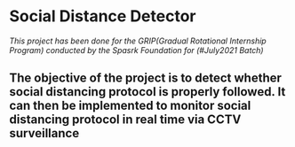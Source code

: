 # **Social Distance Detector**
*This project has been done for the GRIP(Gradual Rotational Internship Program) conducted by the Spasrk Foundation for  (#July2021 Batch)*
## The objective of the project is to detect whether social distancing protocol is properly followed. It can then be implemented to monitor social distancing protocol in real time via CCTV surveillance
